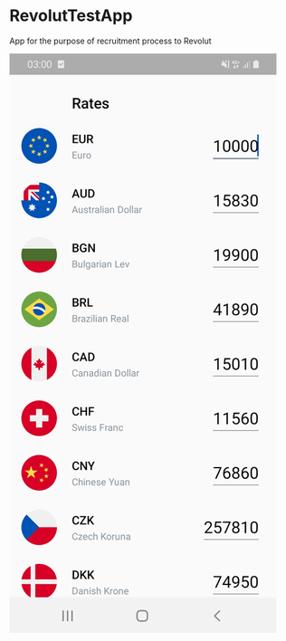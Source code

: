 # RevolutTestApp

App for the purpose of recruitment process to Revolut

![Alt text](Screenshot_20200428-030049_RevolutTestApp.jpg?raw=true "Optional Title")
